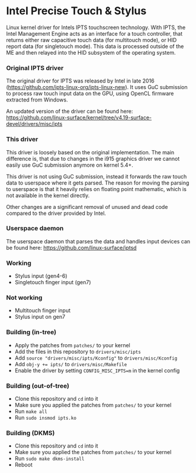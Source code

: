 # Intel Precise Touch & Stylus

Linux kernel driver for Intels IPTS touchscreen technology. With IPTS, the
Intel Management Engine acts as an interface for a touch controller, that
returns either raw capacitive touch data (for multitouch mode), or HID report
data (for singletouch mode). This data is processed outside of the ME 
and then relayed into the HID subsystem of the operating system.

### Original IPTS driver
The original driver for IPTS was released by Intel in late 2016
(https://github.com/ipts-linux-org/ipts-linux-new). It uses GuC submission
to process raw touch input data on the GPU, using OpenCL firmware extracted
from Windows.

An updated version of the driver can be found here:
https://github.com/linux-surface/kernel/tree/v4.19-surface-devel/drivers/misc/ipts

### This driver
This driver is loosely based on the original implementation. The main difference
is, that due to changes in the i915 graphics driver we cannot easily use GuC
submission anymore on kernel 5.4+.

This driver is not using GuC submission, instead it forwards the raw touch
data to userspace where it gets parsed. The reason for moving the parsing
to userspace is that it heavily relies on floating point mathematic, which
is not available in the kernel directly.

Other changes are a significant removal of unused and dead code compared to
the driver provided by Intel.

### Userspace daemon
The userspace daemon that parses the data and handles input devices can be
found here: https://github.com/linux-surface/iptsd

### Working
* Stylus input (gen4-6)
* Singletouch finger input (gen7)

### Not working
* Multitouch finger input
* Stylus input on gen7

### Building (in-tree)
* Apply the patches from `patches/` to your kernel
* Add the files in this repository to `drivers/misc/ipts`
* Add `source "drivers/misc/ipts/Kconfig"` to
  `drivers/misc/Kconfig`
* Add `obj-y += ipts/` to `drivers/misc/Makefile`
* Enable the driver by setting `CONFIG_MISC_IPTS=m` in the kernel config

### Building (out-of-tree)
* Clone this repository and `cd` into it
* Make sure you applied the patches from `patches/` to your kernel
* Run `make all`
* Run `sudo insmod ipts.ko`

### Building (DKMS)
* Clone this repository and `cd` into it
* Make sure you applied the patches from `patches/` to your kernel
* Run `sudo make dkms-install`
* Reboot
